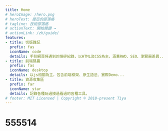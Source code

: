 ```yaml
---
title: Home
# heroImage: /hero.png
# heroText: 提亞的部落格
# tagline: 技術部落格
# actionText: 開始閱讀 →
# actionLink: /zh/guide/
features:
- title: 切版雜記
  prefix: fas
  iconName: code
  details: 手刻網頁時遇到的瑣碎紀錄，以HTML及CSS為主，涵蓋RWD、SEO、瀏覽器差異...
- title: 前端碼農
  prefix: fas
  iconName: desktop
  details: 以js相關為主，包含前端框架、原生語法、實際Demo...
- title: 資源收集區
  prefix: far
  iconName: star
  details: 記錄各種玩過摸過看過的各種工具。 
# footer: MIT Licensed | Copyright © 2018-present Tiya
---
```


# 555514